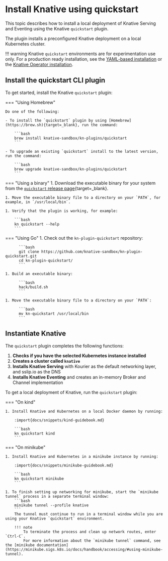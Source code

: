 # Install Knative using quickstart

This topic describes how to install a local deployment of Knative Serving and
Eventing using the Knative `quickstart` plugin.

The plugin installs a preconfigured Knative deployment on a local Kubernetes cluster.

!!! warning
    Knative `quickstart` environments are for experimentation use only.
    For a production ready installation, see the [YAML-based installation](/docs/install/yaml-install/)
    or the [Knative Operator installation](/docs/install/operator/knative-with-operators/).

## Install the quickstart CLI plugin

To get started, install the Knative `quickstart` plugin:

=== "Using Homebrew"

    Do one of the following:

    - To install the `quickstart` plugin by using [Homebrew](https://brew.sh){target=_blank}, run the command:

        ```bash
        brew install knative-sandbox/kn-plugins/quickstart
        ```

    - To upgrade an existing `quickstart` install to the latest version, run the command:

        ```bash
        brew upgrade knative-sandbox/kn-plugins/quickstart
        ```
=== "Using a binary"
    1. Download the executable binary for your system from the [`quickstart` release page](https://github.com/knative-sandbox/kn-plugin-quickstart/releases){target=_blank}.

    1. Move the executable binary file to a directory on your `PATH`, for example, in `/usr/local/bin`.

    1. Verify that the plugin is working, for example:

        ```bash
        kn quickstart --help
        ```

=== "Using Go"
    1. Check out the `kn-plugin-quickstart` repository:

          ```bash
          git clone https://github.com/knative-sandbox/kn-plugin-quickstart.git
          cd kn-plugin-quickstart/
          ```

    1. Build an executable binary:

          ```bash
          hack/build.sh
          ```

    1. Move the executable binary file to a directory on your `PATH`:

          ```bash
          mv kn-quickstart /usr/local/bin
          ```

## Instantiate Knative

The `quickstart` plugin completes the following functions:

1. **Checks if you have the selected Kubernetes instance installed**
1. **Creates a cluster called `knative`**
1. **Installs Knative Serving** with Kourier as the default networking layer, and sslip.io as the DNS
1. **Installs Knative Eventing** and creates an in-memory Broker and Channel implementation


To get a local deployment of Knative, run the `quickstart` plugin:

=== "On kind"

    1. Install Knative and Kubernetes on a local Docker daemon by running:

        :import{docs/snippets/kind-guidebook.md}

        ```bash
        kn quickstart kind
        ```

=== "On minikube"

    1. Install Knative and Kubernetes in a minikube instance by running:

        :import{docs/snippets/minikube-guidebook.md}

        ```bash
        kn quickstart minikube
        ```

    1. To finish setting up networking for minikube, start the `minikube tunnel` process in a separate terminal window:
        ```bash
        minikube tunnel --profile knative
        ```
        The tunnel must continue to run in a terminal window while you are using your Knative `quickstart` environment.

        !!! note
            To terminate the process and clean up network routes, enter `Ctrl-C`.
            For more information about the `minikube tunnel` command, see the [minikube documentation](https://minikube.sigs.k8s.io/docs/handbook/accessing/#using-minikube-tunnel).
